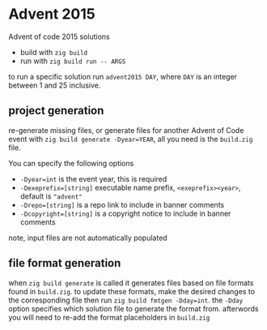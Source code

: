 # Advent 2015

Advent of code 2015 solutions
 * build with `zig build`
 * run with `zig build run -- ARGS`

to run a specific solution run `advent2015 DAY`, where `DAY` is an
integer between 1 and 25 inclusive.

## project generation

re-generate missing files, or generate files for another Advent of Code event with
`zig build generate -Dyear=YEAR`, all you need is the `build.zig` file.

You can specify the following options
 * `-Dyear=int` is the event year, this is required
 * `-Dexeprefix=[string]` executable name prefix, `<exeprefix><year>`, default is `"advent"`
 * `-Drepo=[string]` is a repo link to include in banner comments
 * `-Dcopyright=[string]` is a copyright notice to include in banner comments

note, input files are not automatically populated

## file format generation

when `zig build generate` is called it generates files based on file formats found in `build.zig`.
to update these formats, make the desired changes to the corresponding file then run `zig build fmtgen -Dday=int`. the `-Dday` option specifies which solution file to generate the format from.
afterwords you will need to re-add the format placeholders in `build.zig`
